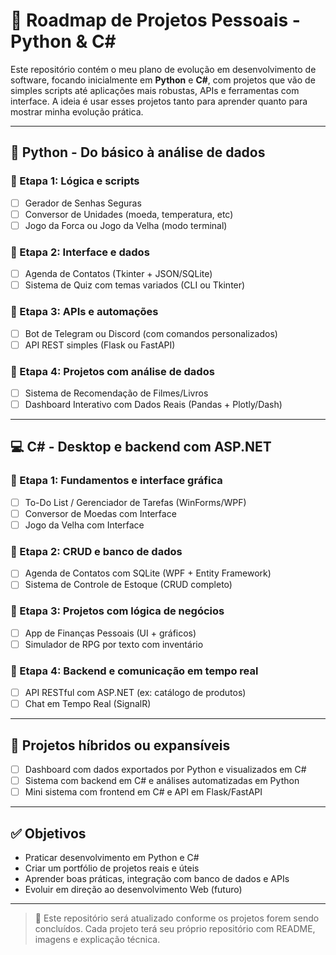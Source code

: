 # 🧠 Roadmap de Projetos Pessoais - Python & C#

Este repositório contém o meu plano de evolução em desenvolvimento de software, focando inicialmente em **Python** e **C#**, com projetos que vão de simples scripts até aplicações mais robustas, APIs e ferramentas com interface. A ideia é usar esses projetos tanto para aprender quanto para mostrar minha evolução prática.

---

## 🐍 Python - Do básico à análise de dados

### 🔹 Etapa 1: Lógica e scripts
- [ ] Gerador de Senhas Seguras
- [ ] Conversor de Unidades (moeda, temperatura, etc)
- [ ] Jogo da Forca ou Jogo da Velha (modo terminal)

### 🔹 Etapa 2: Interface e dados
- [ ] Agenda de Contatos (Tkinter + JSON/SQLite)
- [ ] Sistema de Quiz com temas variados (CLI ou Tkinter)

### 🔹 Etapa 3: APIs e automações
- [ ] Bot de Telegram ou Discord (com comandos personalizados)
- [ ] API REST simples (Flask ou FastAPI)

### 🔹 Etapa 4: Projetos com análise de dados
- [ ] Sistema de Recomendação de Filmes/Livros
- [ ] Dashboard Interativo com Dados Reais (Pandas + Plotly/Dash)

---

## 💻 C# - Desktop e backend com ASP.NET

### 🔹 Etapa 1: Fundamentos e interface gráfica
- [ ] To-Do List / Gerenciador de Tarefas (WinForms/WPF)
- [ ] Conversor de Moedas com Interface
- [ ] Jogo da Velha com Interface

### 🔹 Etapa 2: CRUD e banco de dados
- [ ] Agenda de Contatos com SQLite (WPF + Entity Framework)
- [ ] Sistema de Controle de Estoque (CRUD completo)

### 🔹 Etapa 3: Projetos com lógica de negócios
- [ ] App de Finanças Pessoais (UI + gráficos)
- [ ] Simulador de RPG por texto com inventário

### 🔹 Etapa 4: Backend e comunicação em tempo real
- [ ] API RESTful com ASP.NET (ex: catálogo de produtos)
- [ ] Chat em Tempo Real (SignalR)

---

## 🔁 Projetos híbridos ou expansíveis
- [ ] Dashboard com dados exportados por Python e visualizados em C#
- [ ] Sistema com backend em C# e análises automatizadas em Python
- [ ] Mini sistema com frontend em C# e API em Flask/FastAPI

---

## ✅ Objetivos
- Praticar desenvolvimento em Python e C#
- Criar um portfólio de projetos reais e úteis
- Aprender boas práticas, integração com banco de dados e APIs
- Evoluir em direção ao desenvolvimento Web (futuro)

---

> 📌 Este repositório será atualizado conforme os projetos forem sendo concluídos. Cada projeto terá seu próprio repositório com README, imagens e explicação técnica.
